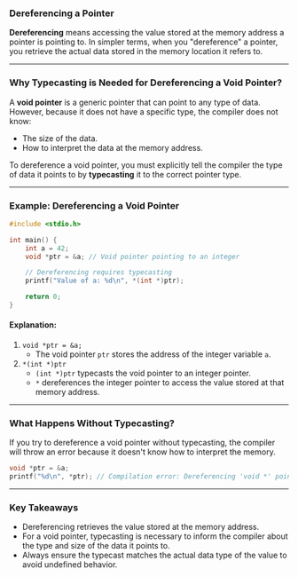 ### **Dereferencing a Pointer**

**Dereferencing** means accessing the value stored at the memory address a pointer is pointing to. In simpler terms, when you "dereference" a pointer, you retrieve the actual data stored in the memory location it refers to.

---

### **Why Typecasting is Needed for Dereferencing a Void Pointer?**

A **void pointer** is a generic pointer that can point to any type of data. However, because it does not have a specific type, the compiler does not know:
- The size of the data.
- How to interpret the data at the memory address.

To dereference a void pointer, you must explicitly tell the compiler the type of data it points to by **typecasting** it to the correct pointer type.

---

### **Example: Dereferencing a Void Pointer**

```c
#include <stdio.h>

int main() {
    int a = 42;
    void *ptr = &a; // Void pointer pointing to an integer

    // Dereferencing requires typecasting
    printf("Value of a: %d\n", *(int *)ptr);

    return 0;
}
```

#### **Explanation:**
1. `void *ptr = &a;`
   - The void pointer `ptr` stores the address of the integer variable `a`.
2. `*(int *)ptr`
   - `(int *)ptr` typecasts the void pointer to an integer pointer.
   - `*` dereferences the integer pointer to access the value stored at that memory address.

---

### **What Happens Without Typecasting?**

If you try to dereference a void pointer without typecasting, the compiler will throw an error because it doesn't know how to interpret the memory.

```c
void *ptr = &a;
printf("%d\n", *ptr); // Compilation error: Dereferencing 'void *' pointer
```

---

### **Key Takeaways**
- Dereferencing retrieves the value stored at the memory address.
- For a void pointer, typecasting is necessary to inform the compiler about the type and size of the data it points to.
- Always ensure the typecast matches the actual data type of the value to avoid undefined behavior.